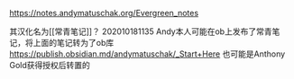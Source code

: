 https://notes.andymatuschak.org/Evergreen_notes

其汉化名为[[常青笔记]]？
202010181135
Andy本人可能在ob上发布了常青笔记，将上面的笔记转为了ob库
https://publish.obsidian.md/andymatuschak/_Start+Here
也可能是Anthony Gold获得授权后转置的
